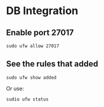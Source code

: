 # DB Integration

## Enable port 27017

```shell
sudo ufw allow 27017
```

## See the rules that added

```shell
sudo ufw show added
``` 

Or use:

```shell
sudio ufw status
```
